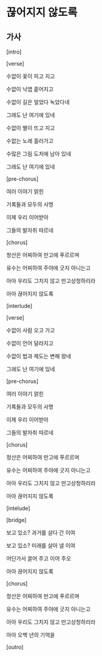 # 끊어지지 않도록

## 가사
[intro]

[verse]

수없이 꽃이 피고 지고

수없이 낙엽 흩어지고

수없이 길은 얼었다 녹았다네

그래도 난 여기에 있네

수없이 별이 뜨고 지고

수없는 노래 흘러가고

수많은 그림 도처에 남아 있네

그래도 난 여기에 있네

[pre-chorus]

여러 이야기 얽힌

기록들과 모두의 사명

이제 우리 이어받아

그들의 발자취 따르네

[chorus]

청산은 어찌하여 만고에 푸르르며

유수는 어찌하여 주야에 긋지 아니는고

아아 우리도 그치지 않고 만고상청하리라

아아 끊어지지 않도록

[interlude]

[verse]

수없이 사람 오고 가고

수없이 언어 달라지고

수없이 법과 제도는 변해 왔네

그래도 난 여기에 있네

[pre-chorus]

여러 이야기 얽힌

기록들과 모두의 사명

이제 우리 이어받아

그들의 발자취 따르네

[chorus]

청산은 어찌하여 만고에 푸르르며

유수는 어찌하여 주야에 긋지 아니는고

아아 우리도 그치지 않고 만고상청하리라

아아 끊어지지 않도록

[intelude]

[bridge]

보고 있소? 과거를 살다 간 이여

보고 있소? 미래를 살아 낼 이여

어딘가서 끌어 주고 이어 주오

아아 끊어지지 않도록

[chorus]

청산은 어찌하여 만고에 푸르르며

유수는 어찌하여 주야에 긋지 아니는고

아아 우리도 그치지 않고 만고상청하리라

아아 오백 년의 기억을

[outro]
